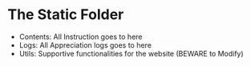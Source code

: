# The Static Folder

- Contents: All Instruction goes to here
- Logs: All Appreciation logs goes to here
- Utils: Supportive functionalities for the website (BEWARE to Modify)
